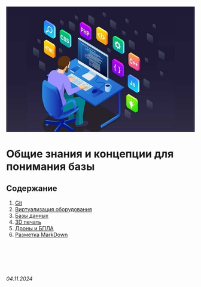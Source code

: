 ![general](../assets/general.jpg)

# **Общие знания и концепции для понимания базы**

## Содержание


1. [Git](git.md)
2. [Виртуализация оборудования](./virtualization.md)
3. [Базы данных](./database.md)
4. [3D печать](./3DPrint.md)
5. [Дроны и БПЛА](./Drone.md)
6. [Разметка MarkDown](./Markdown.md)


<br><br>
<br><br>


###### 04.11.2024
